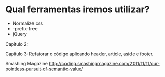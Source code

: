 # Qual ferramentas iremos utilizar?

* Normalize.css
* -prefix-free
* jQuery

Capítulo 2:

Capítulo 3: Refatorar o código aplicando header, article, aside e footer.

Smashing Magazine http://coding.smashingmagazine.com/2011/11/11/our-pointless-pursuit-of-semantic-value/